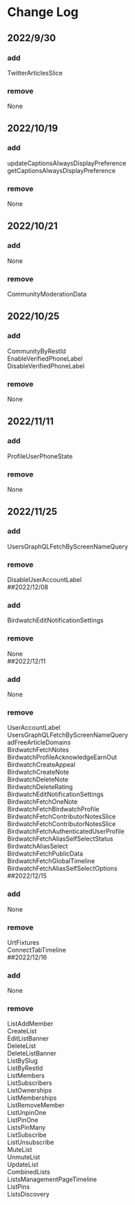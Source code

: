 # Change Log<br>
## 2022/9/30<br>
### add<br>
TwitterArticlesSlice<br>
### remove<br>
None<br>
## 2022/10/19<br>
### add<br>
updateCaptionsAlwaysDisplayPreference<br>
getCaptionsAlwaysDisplayPreference<br>
### remove<br>
None<br>
## 2022/10/21<br>
### add<br>
None<br>
### remove<br>
CommunityModerationData<br>
## 2022/10/25<br>
### add<br>
CommunityByRestId<br>
EnableVerifiedPhoneLabel<br>
DisableVerifiedPhoneLabel<br>
### remove<br>
None<br>
## 2022/11/11<br>
### add<br>
ProfileUserPhoneState<br>
### remove<br>
None<br>
## 2022/11/25<br>
### add<br>
UsersGraphQLFetchByScreenNameQuery <br>
### remove<br>
DisableUserAccountLabel<br>
##2022/12/08<br>
### add<br>
BirdwatchEditNotificationSettings<br>
### remove<br>
None<br>
##2022/12/11<br>
### add<br>
None<br>
### remove<br>
UserAccountLabel<br>
UsersGraphQLFetchByScreenNameQuery<br>
adFreeArticleDomains<br>
BirdwatchFetchNotes<br>
BirdwatchProfileAcknowledgeEarnOut<br>
BirdwatchCreateAppeal<br>
BirdwatchCreateNote<br>
BirdwatchDeleteNote<br>
BirdwatchDeleteRating<br>
BirdwatchEditNotificationSettings<br>
BirdwatchFetchOneNote<br>
BirdwatchFetchBirdwatchProfile<br>
BirdwatchFetchContributorNotesSlice<br>
BirdwatchFetchContributorNotesSlice<br>
BirdwatchFetchAuthenticatedUserProfile<br>
BirdwatchFetchAliasSelfSelectStatus<br>
BirdwatchAliasSelect<br>
BirdwatchFetchPublicData<br>
BirdwatchFetchGlobalTimeline<br>
BirdwatchFetchAliasSelfSelectOptions<br>
##2022/12/15<br>
### add<br>
None<br>
### remove<br>
UrtFixtures<br>
ConnectTabTimeline<br>
##2022/12/16<br>
### add<br>
None<br>
### remove<br>
ListAddMember<br>
CreateList<br>
EditListBanner<br>
DeleteList<br>
DeleteListBanner<br>
ListBySlug<br>
ListByRestId<br>
ListMembers<br>
ListSubscribers<br>
ListOwnerships<br>
ListMemberships<br>
ListRemoveMember<br>
ListUnpinOne<br>
ListPinOne<br>
ListsPinMany<br>
ListSubscribe<br>
ListUnsubscribe<br>
MuteList<br>
UnmuteList<br>
UpdateList<br>
CombinedLists<br>
ListsManagementPageTimeline<br>
ListPins<br>
ListsDiscovery<br>
